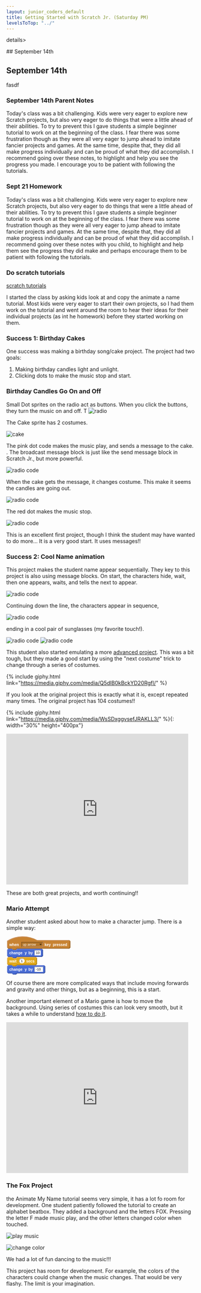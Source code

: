 ```yaml
---
layout: junior_coders_default
title: Getting Started with Scratch Jr. (Saturday PM)
levelsToTop: "../"
---
```

<style>
.sb-label{font-family:Lucida Grande,Verdana,Arial,DejaVu Sans,sans-serif;font-weight:700;fill:#fff;font-size:10px;word-spacing:+1px}.sb-obsolete{fill:#d42828}.sb-motion{fill:#4a6cd4}.sb-looks{fill:#8a55d7}.sb-sound{fill:#bb42c3}.sb-pen{fill:#0e9a6c}.sb-events{fill:#c88330}.sb-control{fill:#e1a91a}.sb-sensing{fill:#2ca5e2}.sb-operators{fill:#5cb712}.sb-variables{fill:#ee7d16}.sb-list{fill:#cc5b22}.sb-custom{fill:#632d99}.sb-custom-arg{fill:#5947b1}.sb-extension{fill:#4b4a60}.sb-grey{fill:#969696}.sb-bevel{filter:url(#bevelFilter)}.sb-input{filter:url(#inputBevelFilter)}.sb-input-number,.sb-input-number-dropdown,.sb-input-string{fill:#fff}.sb-literal-dropdown,.sb-literal-number,.sb-literal-number-dropdown,.sb-literal-string{font-weight:400;font-size:9px;word-spacing:0}.sb-literal-number,.sb-literal-number-dropdown,.sb-literal-string{fill:#000}.sb-darker{filter:url(#inputDarkFilter)}.sb-outline{stroke:#fff;stroke-opacity:.2;stroke-width:2;fill:none}.sb-define-hat-cap{stroke:#632d99;stroke-width:1;fill:#8e2ec2}.sb-comment{fill:#ffffa5;stroke:#d0d1d2;stroke-width:1}.sb-comment-line{fill:#ffff80}.sb-comment-label{font-family:Helevetica,Arial,DejaVu Sans,sans-serif;font-weight:700;fill:#5c5d5f;word-spacing:0;font-size:12px}]]>
</style>


details>
<summary>## September 14th
</summary>

## September 14th
fasdf [](# "this is a title")

### September 14th Parent Notes
Today's class was a bit challenging. Kids were very eager to explore new Scratch projects, but also very eager to do things that were a little ahead of their abilities. To try to prevent this I gave students a simple beginner tutorial to work on at the beginning of the class. I fear there was some frustration though as they were all very eager to jump ahead to imitate fancier projects and games. At the same time, despite that, they did all make progress individually and can be proud of what they did accomplish. I recommend going over these notes, to highlight and help you see the progress you made. I encourage you to be patient with following the tutorials.
### Sept 21 Homework

Today's class was a bit challenging. Kids were very eager to explore new Scratch projects, but also very eager to do things that were a little ahead of their abilities. To try to prevent this I gave students a simple beginner tutorial to work on at the beginning of the class. I fear there was some frustration though as they were all very eager to jump ahead to imitate fancier projects and games. At the same time, despite that, they did all make progress individually and can be proud of what they did accomplish. I recommend going over these notes with you child, to highlight and help them see the progress they did make and perhaps encourage them to be patient with following the tutorials.

### Do scratch tutorials

[scratch tutorials](https://scratch.mit.edu/projects/editor/?tutorial=all)

I started the class by asking kids look at and copy the animate a name tutorial. Most kids were very eager to start their own projects, so I had them work on the tutorial and went around the room to hear their ideas for their individual projects (as int he homework) before they started working on them.

### Success 1: Birthday Cakes

One success was making a birthday song/cake project. The project had two goals:

1. Making birthday candles light and unlight.
2. Clicking dots to make the music stop and start.

### Birthday Candles Go On and Off

Small Dot sprites on the radio act as buttons. When you click the buttons, they turn the music on and off. T
![radio](https://i.imgur.com/q5NWd54.jpg)

The Cake sprite has 2 costumes.

![cake](https://i.imgur.com/a8WWROh.jpg)


The pink dot code makes the music play, and sends a message to the cake.  [](# "I corrected the student's project so the candles go out *after* the music plays."). The broadcast message block is just like the send message block in Scratch Jr., but more powerful.

![radio code](https://i.imgur.com/thdqNMT.jpg)

When the cake gets the message, it changes costume. This make it seems the candles are going out.

![radio code](https://i.imgur.com/ctYUBO0.jpg)

The red dot makes the music stop.

![radio code](https://i.imgur.com/IB9SwJh.jpg)

This is an excellent first project, though I think the student may have wanted to do more... It is a very good start. It uses messages!!

### Success 2: Cool Name animation

This project makes the student name appear sequentially. They key to this project is also using message blocks. On start, the characters hide, wait, then one appears, waits, and tells the next to appear. 

![radio code](https://i.imgur.com/oF20zHM.jpg)

Continuing down the line, the characters appear in sequence, 

![radio code](https://i.imgur.com/Ic1XIle.jpg)

ending in a cool pair of sunglasses (my favorite touch!). 

![radio code](https://i.imgur.com/295we4t.jpg)
![radio code](https://i.imgur.com/Zi1LNCL.jpg)

This student also started emulating a more [advanced project](https://scratch.mit.edu/projects/425323424/).     This was a bit tough, but they made a good start by using the "next costume" trick to change through a series of costumes. 


{% include giphy.html link="https://media.giphy.com/media/Q5dlB0kBckYD20Rgfl/" %} 

If you look at the original project this is exactly what it is, except repeated many times. The original project has 104 costumes!!

{% include giphy.html link="https://media.giphy.com/media/WsSDxggvsefJRAKLL3/" %}{: width="30%" height="400px"} 



<iframe src="https://scratch.mit.edu/projects/418429641/embed" allowtransparency="true" width="485" height="402" frameborder="0" scrolling="no" allowfullscreen></iframe>


These are both great projects, and worth continuing!!

### Mario Attempt


Another student asked about how to make a character jump. There is a simple way:

<pre class="blocks"><div class="scratchblocks"><svg version="1.1" width="173" height="102"><defs><filter id="bevelFilter" x0="-50%" y0="-50%" width="200%" height="200%"><feGaussianBlur result="blur-1" in="SourceAlpha" stdDeviation="1 1"></feGaussianBlur><feFlood result="flood-2" in="undefined" flood-color="#fff" flood-opacity="0.15"></feFlood><feOffset result="offset-3" in="blur-1" dx="1" dy="1"></feOffset><feComposite result="comp-4" operator="arithmetic" in="SourceAlpha" in2="offset-3" k2="1" k3="-1"></feComposite><feComposite result="comp-5" operator="in" in="flood-2" in2="comp-4"></feComposite><feFlood result="flood-6" in="undefined" flood-color="#000" flood-opacity="0.7"></feFlood><feOffset result="offset-7" in="blur-1" dx="-1" dy="-1"></feOffset><feComposite result="comp-8" operator="arithmetic" in="SourceAlpha" in2="offset-7" k2="1" k3="-1"></feComposite><feComposite result="comp-9" operator="in" in="flood-6" in2="comp-8"></feComposite><feMerge result="merge-10"><feMergeNode in="SourceGraphic"></feMergeNode><feMergeNode in="comp-5"></feMergeNode><feMergeNode in="comp-9"></feMergeNode></feMerge></filter><filter id="inputBevelFilter" x0="-50%" y0="-50%" width="200%" height="200%"><feGaussianBlur result="blur-1" in="SourceAlpha" stdDeviation="1 1"></feGaussianBlur><feFlood result="flood-2" in="undefined" flood-color="#fff" flood-opacity="0.15"></feFlood><feOffset result="offset-3" in="blur-1" dx="-1" dy="-1"></feOffset><feComposite result="comp-4" operator="arithmetic" in="SourceAlpha" in2="offset-3" k2="1" k3="-1"></feComposite><feComposite result="comp-5" operator="in" in="flood-2" in2="comp-4"></feComposite><feFlood result="flood-6" in="undefined" flood-color="#000" flood-opacity="0.7"></feFlood><feOffset result="offset-7" in="blur-1" dx="1" dy="1"></feOffset><feComposite result="comp-8" operator="arithmetic" in="SourceAlpha" in2="offset-7" k2="1" k3="-1"></feComposite><feComposite result="comp-9" operator="in" in="flood-6" in2="comp-8"></feComposite><feMerge result="merge-10"><feMergeNode in="SourceGraphic"></feMergeNode><feMergeNode in="comp-5"></feMergeNode><feMergeNode in="comp-9"></feMergeNode></feMerge></filter><filter id="inputDarkFilter" x0="-50%" y0="-50%" width="200%" height="200%"><feFlood result="flood-1" in="undefined" flood-color="#000" flood-opacity="0.2"></feFlood><feComposite result="comp-2" operator="in" in="flood-1" in2="SourceAlpha"></feComposite><feMerge result="merge-3"><feMergeNode in="SourceGraphic"></feMergeNode><feMergeNode in="comp-2"></feMergeNode></feMerge></filter><path d="M1.504 21L0 19.493 4.567 0h1.948l-.5 2.418s1.002-.502 3.006 0c2.006.503 3.008 2.01 6.517 2.01 3.508 0 4.463-.545 4.463-.545l-.823 9.892s-2.137 1.005-5.144.696c-3.007-.307-3.007-2.007-6.014-2.51-3.008-.502-4.512.503-4.512.503L1.504 21z" fill="#3f8d15" id="greenFlag"></path><path d="M6.724 0C3.01 0 0 2.91 0 6.5c0 2.316 1.253 4.35 3.14 5.5H5.17v-1.256C3.364 10.126 2.07 8.46 2.07 6.5 2.07 4.015 4.152 2 6.723 2c1.14 0 2.184.396 2.993 1.053L8.31 4.13c-.45.344-.398.826.11 1.08L15 8.5 13.858.992c-.083-.547-.514-.714-.963-.37l-1.532 1.172A6.825 6.825 0 0 0 6.723 0z" fill="#fff" id="turnRight"></path><path d="M3.637 1.794A6.825 6.825 0 0 1 8.277 0C11.99 0 15 2.91 15 6.5c0 2.316-1.253 4.35-3.14 5.5H9.83v-1.256c1.808-.618 3.103-2.285 3.103-4.244 0-2.485-2.083-4.5-4.654-4.5-1.14 0-2.184.396-2.993 1.053L6.69 4.13c.45.344.398.826-.11 1.08L0 8.5 1.142.992c.083-.547.514-.714.963-.37l1.532 1.172z" fill="#fff" id="turnLeft"></path><path d="M0 0L4 4L0 8Z" fill="#111" id="addInput"></path><path d="M4 0L4 8L0 4Z" fill="#111" id="delInput"></path><g id="loopArrow"><path d="M8 0l2 -2l0 -3l3 0l-4 -5l-4 5l3 0l0 3l-8 0l0 2" fill="#000" opacity="0.3"></path><path d="M8 0l2 -2l0 -3l3 0l-4 -5l-4 5l3 0l0 3l-8 0l0 2" fill="#fff" opacity="0.9" transform="translate(-1 -1)"></path></g></defs><g><g transform="translate(0 0)"><g transform="translate(2 0)"><path d="M 0 12 L 0 12 A 80 80 0 0 1 80 10 L 166 10 L 169 13 L 169 30 L 166 33 L 27 33 L 24 36 L 16 36 L 13 33 L 3 33 L 0 30 Z" class="sb-events sb-bevel"></path><text x="0" y="10" class="sb-label " transform="translate(6 16)">when</text><g transform="translate(38 15)"><g width="58" height="14" class="sb-input sb-input-dropdown"><rect x="0" y="0" width="58" height="14" class="sb-events sb-darker"></rect></g><text x="0" y="10" class="sb-label sb-literal-dropdown" transform="translate(4 0)">up arrow</text><polygon points="7 0 3.5 4 0 0" fill="#000" opacity="0.6" transform="translate(48 5)"></polygon></g><text x="0" y="10" class="sb-label " transform="translate(100 16)">key</text><text x="0" y="10" class="sb-label " transform="translate(122 16)">pressed</text></g><g transform="translate(2 33)"><path d="M 0 3 L 3 0 L 13 0 L 16 3 L 24 3 L 27 0 L 93 0 L 96 3 L 96 19 L 93 22 L 27 22 L 24 25 L 16 25 L 13 22 L 3 22 L 0 19 Z" class="sb-motion sb-bevel"></path><text x="0" y="10" class="sb-label " transform="translate(6 5)">change</text><text x="0" y="10" class="sb-label " transform="translate(47 5)">y</text><text x="0" y="10" class="sb-label " transform="translate(57 5)">by</text><g transform="translate(73 4)"><rect x="0" y="0" width="17" height="14" class="sb-input sb-input-string"></rect><text x="0" y="10" class="sb-label sb-literal-string" transform="translate(4 0)">10</text></g></g><g transform="translate(2 55)"><path d="M 0 3 L 3 0 L 13 0 L 16 3 L 24 3 L 27 0 L 77 0 L 80 3 L 80 19 L 77 22 L 27 22 L 24 25 L 16 25 L 13 22 L 3 22 L 0 19 Z" class="sb-control sb-bevel"></path><text x="0" y="10" class="sb-label " transform="translate(6 5)">wait</text><g transform="translate(32 4)"><path d="M 6.5 0 L 8.5 0 A 6.5 6.5 0 0 1 8.5 13 L 6.5 13 A 6.5 6.5 0 0 1 6.5 0 Z" class="sb-input sb-input-number"></path><text x="0" y="10" class="sb-label sb-literal-number" transform="translate(5 0)">1</text></g><text x="0" y="10" class="sb-label " transform="translate(51 5)">secs</text></g><g transform="translate(2 77)"><path d="M 0 3 L 3 0 L 13 0 L 16 3 L 24 3 L 27 0 L 99 0 L 102 3 L 102 19 L 99 22 L 27 22 L 24 25 L 16 25 L 13 22 L 3 22 L 0 19 Z" class="sb-motion sb-bevel"></path><text x="0" y="10" class="sb-label " transform="translate(6 5)">change</text><text x="0" y="10" class="sb-label " transform="translate(47 5)">y</text><text x="0" y="10" class="sb-label " transform="translate(57 5)">by</text><g transform="translate(73 4)"><rect x="0" y="0" width="23" height="14" class="sb-input sb-input-string"></rect><text x="0" y="10" class="sb-label sb-literal-string" transform="translate(4 0)">-10</text></g></g></g></g></svg></div></pre>

Of course there are more complicated ways that include moving forwards and gravity and other things, but as a beginning, this is a start.


Another important element of a Mario game is how to move the background. Using series of costumes this can look very smooth, but it takes a while to understand [how to do it](https://scratch.mit.edu/projects/76150/).

<iframe src="https://scratch.mit.edu/projects/76150/embed" allowtransparency="true" width="485" height="402" frameborder="0" scrolling="no" allowfullscreen></iframe>


### The Fox Project

the Animate My Name tutorial seems very simple, it has a lot fo room for development. One student patiently followed the tutorial to create an alphabet beatbox. They added a background and the letters FOX. Pressing the letter F made music play, and the other letters changed color when touched.

![play music](https://i.imgur.com/dXcq0qC.jpg)

![change color](https://i.imgur.com/6Lb1kuh.jpg)

We had a lot of fun dancing to the music!!!

This project has room for development. For example, the colors of the characters could change when the music changes. That would be very flashy. The limit is your imagination.

</details>